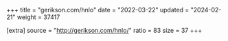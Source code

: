+++
title = "gerikson.com/hnlo"
date = "2022-03-22"
updated = "2024-02-21"
weight = 37417

[extra]
source = "http://gerikson.com/hnlo/"
ratio = 83
size = 37
+++
